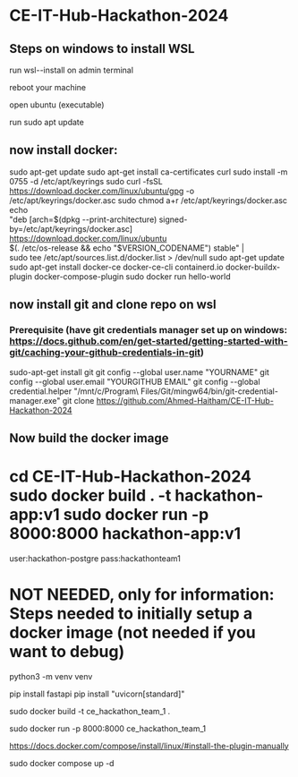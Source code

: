 # CE-IT-Hub-Hackathon-2024

## Steps on windows to install WSL

run wsl--install on admin terminal

reboot your machine

open ubuntu (executable)

run sudo apt update

## now install docker:
sudo apt-get update
sudo apt-get install ca-certificates curl
sudo install -m 0755 -d /etc/apt/keyrings
sudo curl -fsSL https://download.docker.com/linux/ubuntu/gpg -o /etc/apt/keyrings/docker.asc
sudo chmod a+r /etc/apt/keyrings/docker.asc
echo \
  "deb [arch=$(dpkg --print-architecture) signed-by=/etc/apt/keyrings/docker.asc] https://download.docker.com/linux/ubuntu \
  $(. /etc/os-release && echo "$VERSION_CODENAME") stable" | \
  sudo tee /etc/apt/sources.list.d/docker.list > /dev/null
sudo apt-get update
sudo apt-get install docker-ce docker-ce-cli containerd.io docker-buildx-plugin docker-compose-plugin
sudo docker run hello-world

## now install git and clone repo on wsl
### Prerequisite (have git credentials manager set up on windows: https://docs.github.com/en/get-started/getting-started-with-git/caching-your-github-credentials-in-git)
sudo-apt-get install git
git config --global user.name "YOURNAME"
git config --global user.email "YOURGITHUB EMAIL"
git config --global credential.helper "/mnt/c/Program\ Files/Git/mingw64/bin/git-credential-manager.exe"
git clone https://github.com/Ahmed-Haitham/CE-IT-Hub-Hackathon-2024

## Now build the docker image
cd CE-IT-Hub-Hackathon-2024
sudo docker build . -t hackathon-app:v1
sudo docker run -p 8000:8000 hackathon-app:v1
=======
user:hackathon-postgre
pass:hackathonteam1


# NOT NEEDED, only for information: Steps needed to initially setup a docker image (not needed if you want to debug)
python3 -m venv venv

pip install fastapi
pip install "uvicorn[standard]"

sudo docker build -t ce_hackathon_team_1 .

sudo docker run -p 8000:8000 ce_hackathon_team_1


https://docs.docker.com/compose/install/linux/#install-the-plugin-manually

sudo docker compose up -d
